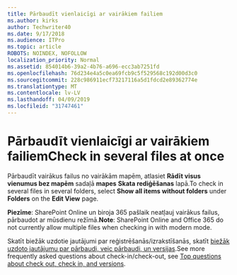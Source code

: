```yaml
---
title: Pārbaudīt vienlaicīgi ar vairākiem failiem
ms.author: kirks
author: Techwriter40
ms.date: 9/17/2018
ms.audience: ITPro
ms.topic: article
ROBOTS: NOINDEX, NOFOLLOW
localization_priority: Normal
ms.assetid: 854014b6-39a2-4b76-a696-ecc3ab7251fd
ms.openlocfilehash: 76d234e4a5c0ea69fcb9c5f529568c192d00d3c0
ms.sourcegitcommit: 228c986911ecf73217116a5d1fdcd2e89362774e
ms.translationtype: MT
ms.contentlocale: lv-LV
ms.lasthandoff: 04/09/2019
ms.locfileid: "31747461"
---
```

# <a name="check-in-several-files-at-once"></a><span data-ttu-id="96547-102">Pārbaudīt vienlaicīgi ar vairākiem failiem</span><span class="sxs-lookup"><span data-stu-id="96547-102">Check in several files at once</span></span>

<span data-ttu-id="96547-103">Pārbaudīt vairākus failus no vairākām mapēm, atlasiet **Rādīt visus vienumus bez mapēm** sadaļā **mapes** **Skata rediģēšanas** lapā.</span><span class="sxs-lookup"><span data-stu-id="96547-103">To check in several files in several folders, select **Show all items without folders** under **Folders** on the **Edit View** page.</span></span> 
  
 <span data-ttu-id="96547-104">**Piezīme**: SharePoint Online un biroja 365 pašlaik neatļauj vairākus failus, pārbaudot ar mūsdienu režīmā.</span><span class="sxs-lookup"><span data-stu-id="96547-104">**Note**: SharePoint Online and Office 365 do not currently allow multiple files when checking in with modern mode.</span></span> 
  
<span data-ttu-id="96547-105">Skatīt biežāk uzdotie jautājumi par reģistrēšanās/izrakstīšanās, skatīt [biežāk uzdoto jautājumu par pārbaudi, veic pārbaudi, un versijas](https://go.microsoft.com/fwlink/?linkid=2018786).</span><span class="sxs-lookup"><span data-stu-id="96547-105">See more frequently asked questions about check-in/check-out, see [Top questions about check out, check in, and versions](https://go.microsoft.com/fwlink/?linkid=2018786).</span></span>
  

